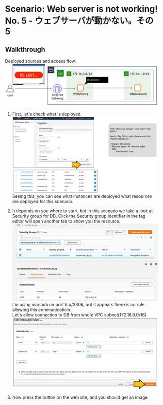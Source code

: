 # Scenario: Web server is not working! No. 5 - ウェブサーバが動かない。その5

## Walkthrough

Deployed sources and access flow:
![access flow](./asset/05-guide01.jpg)

1. First, let's check what is deployed.
![tag manager](./asset/05-guide02.jpg)
Seeing this, you can see what instances are deployed what resources are deployed for this scenario.

2. It depends on you where to start, but in this scenario we take a look at Security group for DB. Click the Security group identifier in the tag editor will open another tab to show you the resource.
![security group](./asset/05-guide03.jpg)
I'm using mariadb on port tcp/3306, but it appears there is no rule allowing this communicatioin.  
Let's allow connection to DB from whole VPC subnet(172.16.0.0/16)
![answer](./asset/05-guide04.jpg)

4. Now press the button on the web site, and you should get an image.

